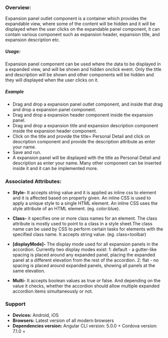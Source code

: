 ### Overview:
Expansion panel outlet component is a container which provides the expandable view, where some of the content will be hidden and it will be displayed when the user clicks on the expandable panel component, it can contain various component such as expansion header, expansion title, and expansion description etc.


##### Usage:
Expansion panel component can be used where the data to be displayed in a expanded view, and will be shown and hidden onclick event. Only the title and description will be shown and other components will be hidden and they will displayed when the user clicks on it. 

##### Example
- Drag and drop a expansion panel outlet component, and inside that drag and drop a expansion panel component.
- Drag and drop a expansion header component inside the expansion panel.
- Drag and drop a expansion title and expansion description component inside the expansion header component.
- Click on the title and provide the title= Personal Detail and click on description component and provide the description attribute as enter your name.
- Save and run.
- A expansion panel will be displayed with the title as Personal Detail and description as enter your name. Many other component can be inserted inside it and it can be implemented more.


### Associated Attributes:
- **Style-** It accepts string value and it is applied as inline css to element and it is affected based on property given. An inline CSS is used to apply a unique style to a single HTML element. An inline CSS uses the style attribute of an HTML element.
(eg. color:blue).

- **Class-** it specifies one or more class names for an element. The class attribute is mostly used to point to a class in a style sheet.The class name can be used by CSS to perform certain tasks for elements with the specified class name. It accepts string value. (eg. class=toolbar)

- **[displayMode]-** The display mode used for all expansion panels in the accordion. Currently two display modes exist:
1: default - a gutter-like spacing is placed around any expanded panel, placing the expanded panel at a different elevation from the rest of the accordion. 
2: flat - no spacing is placed around expanded panels, showing all panels at the same elevation.

- **Multi-** It accepts boolean values as true or false. And depending on the value it checks, whether the accordion should allow multiple expanded accordion items simultaneously or not.



### Support 
- **Devices:** Android, iOS
- **Browsers:**  Latest version of all modern browsers
- **Dependencies version:** 
Angular CLI version: 5.0.0 + 
 Cordova version: 7.1.0 +











